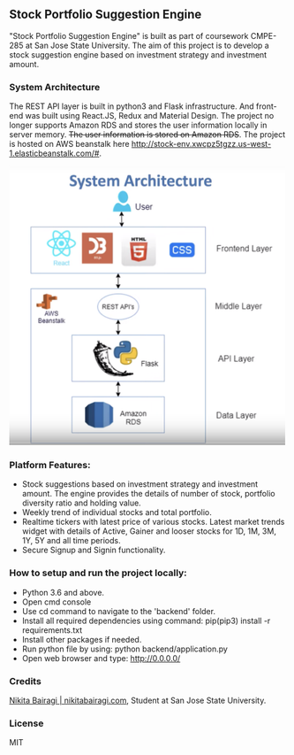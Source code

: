 ## Stock Portfolio Suggestion Engine

"Stock Portfolio Suggestion Engine" is built as part of coursework CMPE-285 at San Jose State University. The aim of this project is to develop a stock suggestion engine based on investment strategy and investment amount. 


### System Architecture

The REST API layer is built in python3 and Flask infrastructure. And front-end was built using React.JS, Redux and Material Design. The project no longer supports Amazon RDS and stores the user information locally in server memory. ~~The user information is stored on Amazon RDS~~. The project is hosted on AWS beanstalk here http://stock-env.xwcpz5tgzz.us-west-1.elasticbeanstalk.com/#.

<img src="./architecture.png" width="500">


### Platform Features:
<ul>
<li>
  Stock suggestions based on investment strategy and investment amount. The engine provides the details of number of stock, portfolio diversity ratio and holding value. 
</li>
<li>
  Weekly trend of individual stocks and total portfolio. 
</li>
<li>
  Realtime tickers with latest price of various stocks. Latest market trends widget with details of Active, Gainer and looser stocks for 1D, 1M, 3M, 1Y, 5Y and all time periods. 
</li>
<li>
  Secure Signup and Signin functionality.
</li>
</ul>

### How to setup and run the project locally:

- Python 3.6 and above.
- Open cmd console
- Use cd command to navigate to the 'backend' folder.
- Install all required dependencies using command: pip(pip3) install -r requirements.txt
- Install other packages if needed.
- Run python file by using: python backend/application.py
- Open web browser and type: http://0.0.0.0/


### Credits
<a href="http://nikitabairagi.com" target="_blank">Nikita Bairagi | nikitabairagi.com</a>, Student at San Jose State University. 

### License
MIT
